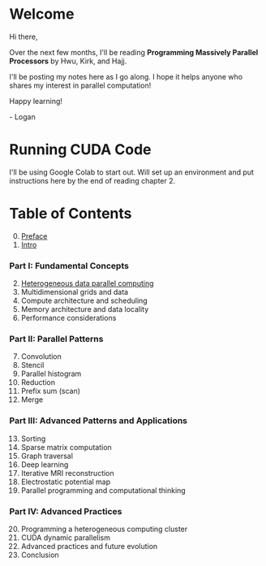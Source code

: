 # Welcome
Hi there,

Over the next few months, I'll be reading **Programming Massively Parallel Processors** by Hwu, Kirk, and Hajj.

I'll be posting my notes here as I go along. I hope it helps anyone who shares my interest in parallel computation!

Happy learning!

\- Logan

# Running CUDA Code
I'll be using Google Colab to start out. Will set up an environment and put instructions here by the end of reading chapter 2.

# Table of Contents

0. [Preface](./notes/chapter00.md)
1. [Intro](./notes/chapter01.md)
### Part I: Fundamental Concepts
2. [Heterogeneous data parallel computing](./notes/chapter02.md)
3. Multidimensional grids and data
4. Compute architecture and scheduling
5. Memory architecture and data locality
6. Performance considerations
### Part II: Parallel Patterns
7. Convolution
8. Stencil
9. Parallel histogram
10. Reduction
11. Prefix sum (scan)
12. Merge
### Part III: Advanced Patterns and Applications
13. Sorting
14. Sparse matrix computation
15. Graph traversal
16. Deep learning
17. Iterative MRI reconstruction
18. Electrostatic potential map
19. Parallel programming and computational thinking
### Part IV: Advanced Practices
20. Programming a heterogeneous computing cluster
21. CUDA dynamic parallelism
22. Advanced practices and future evolution
23. Conclusion